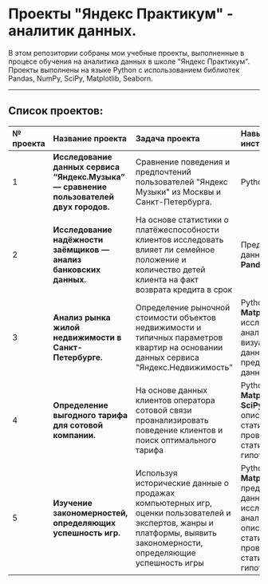 # Проекты "Яндекс Практикум" - аналитик данных.

В этом репозитории собраны мои учебные проекты, выполненные в процесе обучения на аналитика данных в школе "Яндекс Практикум". 
Проекты выполнены на языке Python с использованием библиотек Pandas, NumPy, SciPy, Matplotlib, Seaborn.

---------------
## Список проектов: 
|№ проекта |Название проекта           |Задача проекта           |Навыки и инструменты         |Статус          |
|:---|:--------------------------|:------------------------|:----------------------------|:---------------|
|1|**Исследование данных сервиса “Яндекс.Музыка” — сравнение пользователей двух городов.** |Сравнение поведения и предпочтений пользователей "Яндекс Музыки" из Москвы и Санкт-Петербурга. | Python, **Pandas**      |Завершен  |
|2|**Исследование надёжности заёмщиков — анализ банковских данных.** |На основе статистики о платёжеспособности клиентов исследовать влияет ли семейное положение и количество детей клиента на факт возврата кредита в срок |Предобработка данных, Python, **Pandas**|Завершен  |
|3|**Анализ рынка жилой недвижимости в Санкт-Петербурге.** |Определение рыночной стоимости объектов недвижимости и типичных параметров квартир на основании данных сервиса "Яндекс.Недвижимость"| Python, **Pandas, Matplotlib**, исследовательский анализ данных, визуализация данных, предобработка данных. |Завершен  |
|4| **Определение выгодного тарифа для сотовой компании.**|На основе данных клиентов оператора сотовой связи проанализировать поведение клиентов и поиск оптимального тарифа| Python, **Pandas, Matplotlib, NumPy, SciPy,** описательная статистика, проверка статистических гипотез. |Завершен  |
|5| **Изучение закономерностей, определяющих успешность игр.** |Используя исторические данные о продажах компьютерных игр, оценки пользователей и экспертов, жанры и платформы, выявить закономерности, определяющие успешность игры | Python, **Pandas, Matplotlib, NumPy,** предобработка данных, исследовательский анализ данных, описательная статистика, проверка статистических гипотез. |Завершен  |
